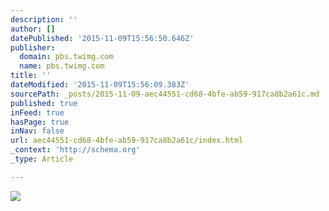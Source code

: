 ```yaml
---
description: ''
author: []
datePublished: '2015-11-09T15:56:50.646Z'
publisher:
  domain: pbs.twimg.com
  name: pbs.twimg.com
title: ''
dateModified: '2015-11-09T15:56:09.383Z'
sourcePath: _posts/2015-11-09-aec44551-cd68-4bfe-ab59-917ca8b2a61c.md
published: true
inFeed: true
hasPage: true
inNav: false
url: aec44551-cd68-4bfe-ab59-917ca8b2a61c/index.html
_context: 'http://schema.org'
_type: Article

---
```

![](https://pbs.twimg.com/media/CTI_RMAWIAAoUpq.jpg:large)